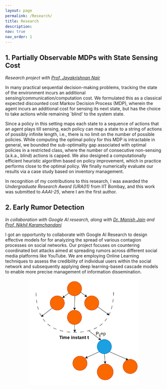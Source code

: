 ```yaml
---
layout: page
permalink: /Research/
title: Research
description: 
nav: true
nav_order: 1
---
```


## 1. Partially Observable MDPs with State Sensing Cost 
_Research project with [Prof. Jayakrishnan Nair ](https://www.ee.iitb.ac.in/~jayakrishnan.nair/)_    

In many practical sequential decision-making problems, tracking the state of the environment incurs an additional  sensing/communication/computation cost. We formulated this as a classical expected discounted cost Markov Decision Process (MDP), wherein the agent incurs an additional cost for sensing its next state, but has the choice to take actions while remaining `blind' to the system state. 

Since a policy in this setting maps each state to a sequence of actions that an agent plays till sensing, each policy can map a state to a string of actions of possibly infinite length, i.e., there is no limit on the number of possible policies. While computing the optimal policy for this MDP is intractable in general, we bounded the sub-optimality gap associated with optimal policies in a restricted class, where the number of consecutive non-sensing (a.k.a., blind) actions is capped. We also designed a computationally efficient heuristic algorithm based on policy improvement, which in practice performs close to the optimal policy. We finally numerically evaluate our results via a case study based on inventory management. 

In recognition of my contributions to this research, I was awarded the *Undergraduate Research Award (URA01)* from IIT Bombay, and this work was submitted to *AAAI-25*, where I am the first author.

## 2. Early Rumor Detection 
_In collaboration with Google AI research, along with [Dr. Manish Jain](https://www.linkedin.com/in/manish-jain-kj2020/) and [Prof. Nikhil Karamchandani](https://sites.google.com/site/nikhilkaram/)_  


I got an opportunity to collaborate with Google AI Research to design effective models for for analyzing the spread of various contagion processes on social networks. Our project focuses on countering coordinated bot attacks aimed at spreading rumors across different social media platforms like YouTube.  We are employing Online Learning techniques to assess the credibility of individual users within the social network and subsequently applying deep learning-based cascade models to enable more precise  management of information dissemination.

<p align="center">
    <img width="350" src="/assets/img/info.png">
</p>
